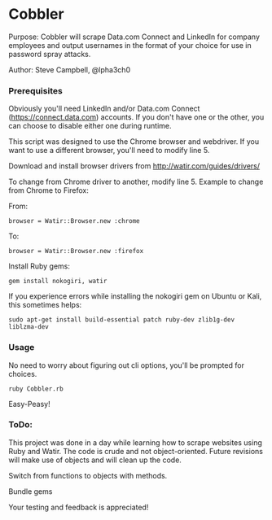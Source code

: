 # Cobbler

Purpose: Cobbler will scrape Data.com Connect and LinkedIn for company employees and output usernames in the format of your choice for use in password spray attacks.

Author:  Steve Campbell, @lpha3ch0

### Prerequisites

Obviously you'll need LinkedIn and/or Data.com Connect (https://connect.data.com) accounts. If you don't have one or the other, you can choose to disable either one during runtime.

This script was designed to use the Chrome browser and webdriver.
If you want to use a different browser, you'll need to modify line 5.

Download and install browser drivers from http://watir.com/guides/drivers/

To change from Chrome driver to another, modify line 5.
Example to change from Chrome to Firefox:

From:
```
browser = Watir::Browser.new :chrome
```
To:
```
browser = Watir::Browser.new :firefox
```

Install Ruby gems:
```
gem install nokogiri, watir
```

If you experience errors while installing the nokogiri gem on Ubuntu or Kali, this sometimes helps:

```
sudo apt-get install build-essential patch ruby-dev zlib1g-dev liblzma-dev
```

### Usage

No need to worry about figuring out cli options, you'll be prompted for choices.
```
ruby Cobbler.rb
```
Easy-Peasy!


### ToDo:

This project was done in a day while learning how to scrape websites using Ruby and Watir. The code is crude and not object-oriented. Future revisions will make use of objects and will clean up the code.

Switch from functions to objects with methods.

Bundle gems

Your testing and feedback is appreciated!

